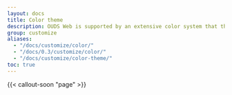 ```yaml
---
layout: docs
title: Color theme
description: OUDS Web is supported by an extensive color system that themes our styles and components. This enables more comprehensive customization and extension for any project.
group: customize
aliases:
  - "/docs/customize/color/"
  - "/docs/0.3/customize/color/"
  - "/docs/customize/color-theme/"
toc: true
---
```


{{< callout-soon "page" >}}
